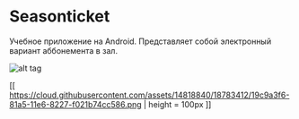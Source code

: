 # Seasonticket

Учебное приложение на Android. Представляет собой электронный вариант аббонемента в зал. 

![alt tag](https://cloud.githubusercontent.com/assets/14818840/18783412/19c9a3f6-81a5-11e6-8227-f021b74cc586.png)

[[ https://cloud.githubusercontent.com/assets/14818840/18783412/19c9a3f6-81a5-11e6-8227-f021b74cc586.png | height = 100px ]]
